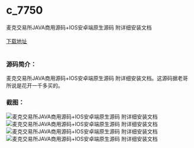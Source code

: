 # c_7750
麦克交易所JAVA商用源码+IOS安卓端原生源码 附详细安装文档
<br/></br>
[下载地址](https://www.uuid2.com/7750.html "下载地址")
<br/></br>
<h3>源码简介：</h3>
<p>麦克交易所JAVA商用源码+IOS安卓端原生源码 附详细安装文档。这源码据老哥所说是花开一千多买的。<p>
<h3>截图：</h3>
<img src="https://www.uuid2.com/wp-content/uploads/img/pro/20220325/16481780752721.png" alt="麦克交易所JAVA商用源码+IOS安卓端原生源码 附详细安装文档"><img src="https://www.uuid2.com/wp-content/uploads/img/pro/20220325/1648178076238.png" alt="麦克交易所JAVA商用源码+IOS安卓端原生源码 附详细安装文档"><img src="https://www.uuid2.com/wp-content/uploads/img/pro/20220325/16481780776460.png" alt="麦克交易所JAVA商用源码+IOS安卓端原生源码 附详细安装文档"><img src="https://www.uuid2.com/wp-content/uploads/img/pro/20220325/16481780771773.jpg" alt="麦克交易所JAVA商用源码+IOS安卓端原生源码 附详细安装文档">
